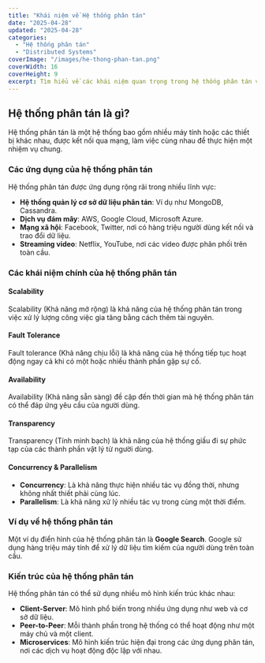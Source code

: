 ```yaml
---
title: "Khái niệm về Hệ thống phân tán"
date: "2025-04-28"
updated: "2025-04-28"
categories:
  - "Hệ thống phân tán"
  - "Distributed Systems"
coverImage: "/images/he-thong-phan-tan.png" 
coverWidth: 16
coverHeight: 9
excerpt: Tìm hiểu về các khái niệm quan trọng trong hệ thống phân tán và ứng dụng của chúng trong bài viết này.
---
```


## Hệ thống phân tán là gì?

Hệ thống phân tán là một hệ thống bao gồm nhiều máy tính hoặc các thiết bị khác nhau, được kết nối qua mạng, làm việc cùng nhau để thực hiện một nhiệm vụ chung.

### Các ứng dụng của hệ thống phân tán

Hệ thống phân tán được ứng dụng rộng rãi trong nhiều lĩnh vực:

- **Hệ thống quản lý cơ sở dữ liệu phân tán**: Ví dụ như MongoDB, Cassandra.
- **Dịch vụ đám mây**: AWS, Google Cloud, Microsoft Azure.
- **Mạng xã hội**: Facebook, Twitter, nơi có hàng triệu người dùng kết nối và trao đổi dữ liệu.
- **Streaming video**: Netflix, YouTube, nơi các video được phân phối trên toàn cầu.

### Các khái niệm chính của hệ thống phân tán

#### Scalability

Scalability (Khả năng mở rộng) là khả năng của hệ thống phân tán trong việc xử lý lượng công việc gia tăng bằng cách thêm tài nguyên.

#### Fault Tolerance

Fault tolerance (Khả năng chịu lỗi) là khả năng của hệ thống tiếp tục hoạt động ngay cả khi có một hoặc nhiều thành phần gặp sự cố.

#### Availability

Availability (Khả năng sẵn sàng) đề cập đến thời gian mà hệ thống phân tán có thể đáp ứng yêu cầu của người dùng.

#### Transparency

Transparency (Tính minh bạch) là khả năng của hệ thống giấu đi sự phức tạp của các thành phần vật lý từ người dùng.

#### Concurrency & Parallelism

- **Concurrency**: Là khả năng thực hiện nhiều tác vụ đồng thời, nhưng không nhất thiết phải cùng lúc.
- **Parallelism**: Là khả năng xử lý nhiều tác vụ trong cùng một thời điểm.

### Ví dụ về hệ thống phân tán

Một ví dụ điển hình của hệ thống phân tán là **Google Search**. Google sử dụng hàng triệu máy tính để xử lý dữ liệu tìm kiếm của người dùng trên toàn cầu.

### Kiến trúc của hệ thống phân tán

Hệ thống phân tán có thể sử dụng nhiều mô hình kiến trúc khác nhau:

- **Client-Server**: Mô hình phổ biến trong nhiều ứng dụng như web và cơ sở dữ liệu.
- **Peer-to-Peer**: Mỗi thành phần trong hệ thống có thể hoạt động như một máy chủ và một client.
- **Microservices**: Mô hình kiến trúc hiện đại trong các ứng dụng phân tán, nơi các dịch vụ hoạt động độc lập với nhau.
